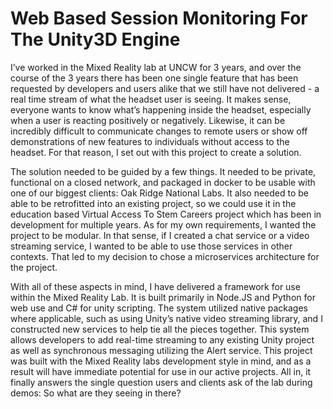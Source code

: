 # Web Based Session Monitoring For The Unity3D Engine

I’ve worked in the Mixed Reality lab at UNCW for 3 years, and over the course of the 3 years there has been one single feature that has been requested by developers and users alike that we still have not delivered - a real time stream of what the headset user is seeing. It makes sense, everyone wants to know what’s happening inside the headset, especially when a user is reacting positively or negatively. Likewise, it can be incredibly difficult to communicate changes to remote users or show off demonstrations of new features to individuals without access to the headset. For that reason, I set out with this project to create a solution.

The solution needed to be guided by a few things. It needed to be private, functional on a closed network, and packaged in docker to be usable with one of our biggest clients: Oak Ridge National Labs. It also needed to be able to be retrofitted into an existing project, so we could use it in the education based Virtual Access To Stem Careers project which has been in development for multiple years. As for my own requirements, I wanted the project to be modular. In that sense, if I created a chat service or a video streaming service, I wanted to be able to use those services in other contexts. That led to my decision to chose a microservices architecture for the project.

With all of these aspects in mind, I have delivered a framework for use within the Mixed Reality Lab. It is built primarily in Node.JS and Python for web use and C# for unity scripting. The system utilized native packages where applicable, such as using Unity’s native video streaming library, and I constructed new services to help tie all the pieces together. This system allows developers to add real-time streaming to any existing Unity project as well as synchronous messaging utilizing the Alert service. This project was built with the Mixed Reality labs development style in mind, and as a result will have immediate potential for use in our active projects. All in, it finally answers the single question users and clients ask of the lab during demos: So what are they seeing in there?
